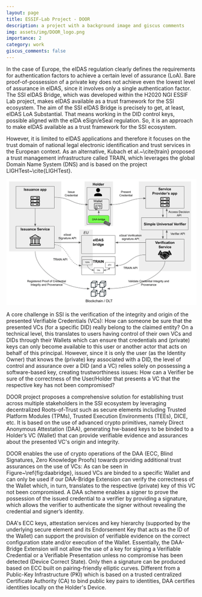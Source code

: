 ```yaml
---
layout: page
title: ESSIF-Lab Project - DOOR 
description: a project with a background image and giscus comments
img: assets/img/DOOR_logo.png
importance: 2
category: work
giscus_comments: false
---
```


In the case of Europe, the eIDAS regulation clearly defines the requirements for authentication factors to achieve a certain level of assurance (LoA). Bare proof-of-possession of a private key does not achieve even the lowest level of assurance in eIDAS, since it involves only a single authentication factor. The SSI eIDAS Bridge, which was developed within the H2020 NGI ESSIF Lab project, makes eIDAS available as a trust framework for the SSI ecosystem. The aim of the SSI eIDAS Bridge is precisely to get, at least, eIDAS LoA Substantial. That means working in the DID control keys, possible aligned with the eIDA eSign/eSeal regulation. So, it is an approach to make eIDAS available as a trust framework for the SSI ecosystem.

However, it is limited to eIDAS applications and therefore it focuses on the trust domain of national legal electronic identification and trust services in the European context. As an alternative, Kubach et al.~\cite{train} proposed a trust management infrastructure called TRAIN, which leverages the global Domain Name System (DNS) and is based on the project LIGHTest~\cite{LIGHTest}. 

<img src="/assets/img/DOOR_essif.png" width="700">

A core challenge in SSI is the verification of the integrity and origin of the presented Verifiable Credentials (VCs): How can someone be sure that the presented VCs (for a specific DID) really belong to the claimed entity?  On a technical level, this translates to users having control of their own VCs and DIDs through their Wallets which can ensure that credentials and (private) keys can only become available to this user or another actor that acts on behalf of this principal. However, since it is only the user (as the Identity Owner) that knows the (private) key associated with a DID, the level of control and assurance over a DID (and a VC) relies solely on possessing a software-based key, creating trustworthiness issues: How can a Verifier be sure of the correctness of the User/Holder that presents a VC that the respective key has not been compromised?

DOOR project proposes a comprehensive solution for establishing trust across multiple stakeholders in the SSI ecosystem by leveraging decentralized Roots-of-Trust such as secure elements including Trusted Platform Modules (TPMs), Trusted Execution Environments (TEEs), DICE, etc. It is based on the use of advanced crypto primitives, namely Direct Anonymous Attestation (DAA), generating hw-based keys to be binded to a Holder’s VC (Wallet) that can provide verifiable evidence and assurances about the presented VC's origin and integrity.

DOOR enables the use of crypto operations of the DAA (ECC, Blind Signatures, Zero Knowledge Proofs) towards providing additional trust assurances on the use of VCs: As can be seen in Figure~\ref{fig:daabridge}, issued VCs are binded to a specific Wallet and can only be used if our DAA-Bridge Extension can verify the correctness of the Wallet which, in turn, translates to the respective (private) key of this VC not been compromised. A DAA scheme enables a signer to prove the possession of the issued credential to a verifier by providing a signature, which allows the verifier to authenticate the signer without revealing the credential and signer’s identity.


DAA's ECC keys, attestation services and key hierarchy (supported by the underlying secure element and its Endorsement Key that acts as the ID of the Wallet) can support the provision of verifiable evidence on the correct configuration state and/or execution of the Wallet. Essentially, the DAA-Bridge Extension will not allow the use of a key for signing a Verifiable Credential or a Verifiable Presentation unless no compromise has been detected (Device Correct State). Only then a signature can be produced based on ECC built on pairing-friendly elliptic curves. Different from a Public-Key Infrastructure (PKI) which is based on a trusted centralized Certificate Authority (CA) to bind public key pairs to identities, DAA certifies identities locally on the Holder's Device.
